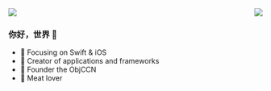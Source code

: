 
<img  src="https://github-readme-stats.vercel.app/api/top-langs/?username=Lazy-Xiao&hide=javascript&layout=compact&hide_border=true&custom_title=语言使用率&card_width=50" />
<img align="right" src="https://github-readme-stats.vercel.app/api?username=Lazy-Xiao&show_icons=true&icon_color=A97BFF&hide_border=true" />



### 你好，世界 👋


- :orange_book: Focusing on Swift & iOS
- :hammer: Creator of applications and frameworks
- :ram: Founder the ObjCCN
- :meat_on_bone: Meat lover
